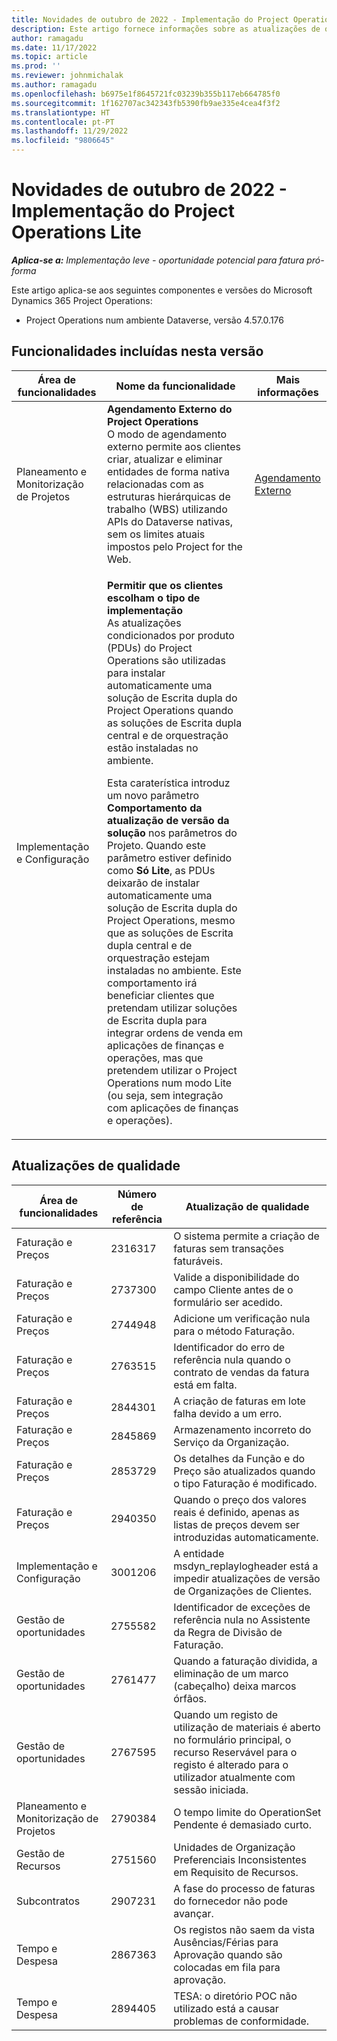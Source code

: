 ```yaml
---
title: Novidades de outubro de 2022 - Implementação do Project Operations Lite
description: Este artigo fornece informações sobre as atualizações de qualidade que estão disponíveis na versão de outubro de 2022 da implementação lite do Microsoft Dynamics 365 Project Operations.
author: ramagadu
ms.date: 11/17/2022
ms.topic: article
ms.prod: ''
ms.reviewer: johnmichalak
ms.author: ramagadu
ms.openlocfilehash: b6975e1f8645721fc03239b355b117eb664785f0
ms.sourcegitcommit: 1f162707ac342343fb5390fb9ae335e4cea4f3f2
ms.translationtype: HT
ms.contentlocale: pt-PT
ms.lasthandoff: 11/29/2022
ms.locfileid: "9806645"
---
```

# <a name="whats-new-october-2022---project-operations-lite-deployment"></a>Novidades de outubro de 2022 - Implementação do Project Operations Lite

_**Aplica-se a:** Implementação leve - oportunidade potencial para fatura pró-forma_

Este artigo aplica-se aos seguintes componentes e versões do Microsoft Dynamics 365 Project Operations:

- Project Operations num ambiente Dataverse, versão 4.57.0.176

## <a name="features-included-in-this-release"></a>Funcionalidades incluídas nesta versão

| Área de funcionalidades | Nome da funcionalidade | Mais informações |
| --- | --- | --- |
| Planeamento e Monitorização de Projetos | **Agendamento Externo do Project Operations**<br>O modo de agendamento externo permite aos clientes criar, atualizar e eliminar entidades de forma nativa relacionadas com as estruturas hierárquicas de trabalho (WBS) utilizando APIs do Dataverse nativas, sem os limites atuais impostos pelo Project for the Web. | [Agendamento Externo](/dynamics365/project-operations/project-management/external-scheduling) |
| Implementação e Configuração | <p>**Permitir que os clientes escolham o tipo de implementação**<br>As atualizações condicionados por produto (PDUs) do Project Operations são utilizadas para instalar automaticamente uma solução de Escrita dupla do Project Operations quando as soluções de Escrita dupla central e de orquestração estão instaladas no ambiente.</p><p>Esta caraterística introduz um novo parâmetro **Comportamento da atualização de versão da solução** nos parâmetros do Projeto. Quando este parâmetro estiver definido como **Só Lite**, as PDUs deixarão de instalar automaticamente uma solução de Escrita dupla do Project Operations, mesmo que as soluções de Escrita dupla central e de orquestração estejam instaladas no ambiente. Este comportamento irá beneficiar clientes que pretendam utilizar soluções de Escrita dupla para integrar ordens de venda em aplicações de finanças e operações, mas que pretendem utilizar o Project Operations num modo Lite (ou seja, sem integração com aplicações de finanças e operações).</p> | |

## <a name="quality-updates"></a>Atualizações de qualidade

| Área de funcionalidades | Número de referência | Atualização de qualidade |
| --- | --- | --- |
| Faturação e Preços | 2316317 | O sistema permite a criação de faturas sem transações faturáveis. |
| Faturação e Preços | 2737300 | Valide a disponibilidade do campo Cliente antes de o formulário ser acedido. |
| Faturação e Preços | 2744948 | Adicione um verificação nula para o método Faturação. |
| Faturação e Preços | 2763515 | Identificador do erro de referência nula quando o contrato de vendas da fatura está em falta. |
| Faturação e Preços | 2844301 | A criação de faturas em lote falha devido a um erro. |
| Faturação e Preços | 2845869 | Armazenamento incorreto do Serviço da Organização. |
| Faturação e Preços | 2853729 | Os detalhes da Função e do Preço são atualizados quando o tipo Faturação é modificado. |
| Faturação e Preços | 2940350 | Quando o preço dos valores reais é definido, apenas as listas de preços devem ser introduzidas automaticamente. |
| Implementação e Configuração | 3001206 | A entidade msdyn\_replaylogheader está a impedir atualizações de versão de Organizações de Clientes. |
| Gestão de oportunidades | 2755582 | Identificador de exceções de referência nula no Assistente da Regra de Divisão de Faturação. |
| Gestão de oportunidades | 2761477 | Quando a faturação dividida, a eliminação de um marco (cabeçalho) deixa marcos órfãos. |
| Gestão de oportunidades | 2767595 | Quando um registo de utilização de materiais é aberto no formulário principal, o recurso Reservável para o registo é alterado para o utilizador atualmente com sessão iniciada. |
| Planeamento e Monitorização de Projetos | 2790384 | O tempo limite do OperationSet Pendente é demasiado curto. |
| Gestão de Recursos | 2751560 | Unidades de Organização Preferenciais Inconsistentes em Requisito de Recursos. |
| Subcontratos | 2907231 | A fase do processo de faturas do fornecedor não pode avançar. |
| Tempo e Despesa | 2867363 | Os registos não saem da vista Ausências/Férias para Aprovação quando são colocadas em fila para aprovação. |
| Tempo e Despesa | 2894405 | TESA: o diretório POC não utilizado está a causar problemas de conformidade. |
